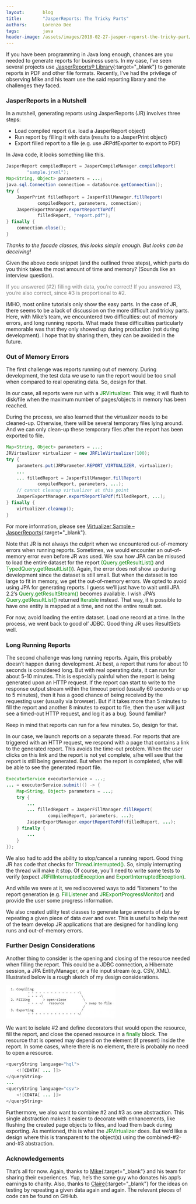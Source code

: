 ```yaml
---
layout:       blog
title:        "JasperReports: The Tricky Parts"
authors:      Lorenzo Dee
tags:         java
header-image: /assets/images/2018-02-27-jasper-reporst-the-tricky-part/2018-02-18-jasper-reporst-the-tricky-part.jpg
---
```


If you have been programming in Java long enough, chances are you needed to generate reports for business users. In my case, I’ve seen several projects use [JasperReports® Library](https://community.jaspersoft.com/project/jasperreports-library){:target="_blank"} to generate reports in PDF and other file formats. Recently, I’ve had the privilege of observing Mike and his team use the said reporting library and the challenges they faced.

### JasperReports in a Nutshell
In a nutshell, generating reports using JasperReports (JR) involves three steps:
* Load compiled report (i.e. load a JasperReport object)
* Run report by filling it with data (results to a JasperPrint object)
* Export filled report to a file (e.g. use JRPdfExporter to export to PDF)

In Java code, it looks something like this.

```java
JasperReport compiledReport = JasperCompileManager.compileReport(
        "sample.jrxml");
Map<String, Object> parameters = ...;
java.sql.Connection connection = dataSource.getConnection();
try {
    JasperPrint filledReport = JasperFillManager.fillReport(
            compiledReport, parameters, connection);
    JasperExportManager.exportReportToPdf(
            filledReport, "report.pdf");
} finally {
    connection.close();
}
```
*Thanks to the facade classes, this looks simple enough. But looks can be deceiving!*

Given the above code snippet (and the outlined three steps), which parts do you think takes the most amount of time and memory? (Sounds like an interview question).

<span style="color:gray">If you answered (#2) filling with data, you’re correct! If you answered #3, you’re also correct, since #3 is proportional to #2.</span>

IMHO, most online tutorials only show the easy parts. In the case of JR, there seems to be a lack of discussion on the more difficult and tricky parts. Here, with Mike’s team, we encountered two difficulties: out of memory errors, and long running reports. What made these difficulties particularly memorable was that they only showed up during production (not during development). I hope that by sharing them, they can be avoided in the future.

### Out of Memory Errors
The first challenge was reports running out of memory. During development, the test data we use to run the report would be too small when compared to real operating data. So, design for that.

In our case, all reports were run with a <span style="color:green">JRVirtualizer</span>. This way, it will flush to disk/file when the maximum number of pages/objects in memory has been reached.

During the process, we also learned that the virtualizer needs to be cleaned-up. Otherwise, there will be several temporary files lying around. And we can only clean-up these temporary files after the report has been exported to file.

```java
Map<String, Object> parameters = ...;
JRVirtualizer virtualizer = new JRFileVirtualizer(100);
try {
    parameters.put(JRParameter.REPORT_VIRTUALIZER, virtualizer);
    ...
    ... filledReport = JasperFillManager.fillReport(
            compiledReport, parameters, ...);
    // cannot cleanup virtualizer at this point
    JasperExportManager.exportReportToPdf(filledReport, ...);
} finally {
    virtualizer.cleanup();
}
```
For more information, please see [Virtualizer Sample – JasperReports](http://jasperreports.sourceforge.net/sample.reference/virtualizer/index.html){:target="_blank"}.

Note that JR is not always the culprit when we encountered out-of-memory errors when running reports. Sometimes, we would encounter an out-of-memory error even before JR was used. We saw how JPA can be misused to load the entire dataset for the report <span style="color:green">(Query.getResultList()</span> and <span style="color:green">TypedQuery.getResultList()</span>). Again, the error does not show up during development since the dataset is still small. But when the dataset is too large to fit in memory, we get the out-of-memory errors. We opted to avoid using JPA for generating reports. I guess we’ll just have to wait until JPA 2.2’s <span style="color:green">Query.getResultStream()</span> becomes available. I wish JPA’s <span style="color:green">Query.getResultList()</span> returned <span style="color:green">Iterable</span> instead. That way, it is possible to have one entity is mapped at a time, and not the entire result set.

For now, avoid loading the entire dataset. Load one record at a time. In the process, we went back to good ol’ JDBC. Good thing JR uses ResultSets well.

### Long Running Reports
The second challenge was long running reports. Again, this probably doesn’t happen during development. At best, a report that runs for about 10 seconds is considered long. But with real operating data, it can run for about 5-10 minutes. This is especially painful when the report is being generated upon an HTTP request. If the report can start to write to the response output stream within the timeout period (usually 60 seconds or up to 5 minutes), then it has a good chance of being received by the requesting user (usually via browser). But if it takes more than 5 minutes to fill the report and another 8 minutes to export to file, then the user will just see a timed-out HTTP request, and log it as a bug. Sound familiar?

Keep in mind that reports can run for a few minutes. So, design for that.

In our case, we launch reports on a separate thread. For reports that are triggered with an HTTP request, we respond with a page that contains a link to the generated report. This avoids the time-out problem. When the user clicks on this link and the report is not yet complete, s/he will see that the report is still being generated. But when the report is completed, s/he will be able to see the generated report file.

```java
ExecutorService executorService = ...;
... = executorService.submit(() -> {
    Map<String, Object> parameters = ...;
    try {
        ...
        ... filledReport = JasperFillManager.fillReport(
                compiledReport, parameters, ...);
        JasperExportManager.exportReportToPdf(filledReport, ...);
    } finally {
        ...
    }
});
```

We also had to add the ability to stop/cancel a running report. Good thing JR has code that checks for <span style="color:green">Thread.interrupted()</span>. So, simply interrupting the thread will make it stop. Of course, you’ll need to write some tests to verify (expect <span style="color:green">JRFillInterruptedException</span> and <span style="color:green">ExportInterruptedException)</span>.

And while we were at it, we rediscovered ways to add “listeners” to the report generation (e.g. <span style="color:green">FillListener</span> and <span style="color:green">JRExportProgressMonitor</span>) and provide the user some progress information.

We also created utility test classes to generate large amounts of data by repeating a given piece of data over and over. This is useful to help the rest of the team develop JR applications that are designed for handling long runs and out-of-memory errors.

### Further Design Considerations

Another thing to consider is the opening and closing of the resource needed when filling the report. This could be a JDBC connection, a Hibernate session, a JPA EntityManager, or a file input stream (e.g. CSV, XML). Illustrated below is a rough sketch of my design considerations.

![dependency-injection](/assets/images/2018-02-27-jasper-reporst-the-tricky-part/image-1-300x91.jpg)

We want to isolate #2 and define decorators that would open the resource, fill the report, and close the opened resource in a <span style="color:green">finally</span> block. The resource that is opened may depend on the element (if present) inside the report. In some cases, where there is no element, there is probably no need to open a resource.

```java
<queryString language="hql">
    <![CDATA[ ... ]]>
</queryString>
...
<queryString language="csv">
    <![CDATA[ ... ]]>
</queryString>
```

Furthermore, we also want to combine #2 and #3 as one abstraction. This single abstraction makes it easier to decorate with enhancements, like flushing the created page objects to files, and load them back during exporting. As mentioned, this is what the <span style="color:green">JRVirtualizer</span> does. But we’d like a design where this is transparent to the object(s) using the combined-#2-and-#3 abstraction.

### Acknowledgements
That’s all for now. Again, thanks to [Mike](https://www.entrepreneur.com.ph/startup-tips/this-pinoy-app-developer-donates-his-earnings-to-charity-a1148-20170616-lfrm){:target="_blank"} and his team for sharing their experiences. Yup, he’s the same guy who donates his app’s earnings to charity. Also, thanks to [Claire](https://www.blogger.com/profile/09491302535338840746){:target="_blank"} for the ideas on testing by repeating a given data again and again. The relevant pieces of code can be found on GitHub.
